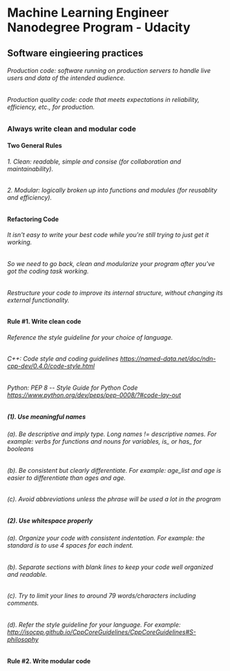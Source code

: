 # Machine Learning Engineer Nanodegree Program - Udacity

## Software eingieering practices

###### Production code: software running on production servers to handle live users and data of the intended audience. 

###### Production quality code: code that meets expectations in reliability, efficiency, etc., for production.

### Always write clean and modular code

#### Two General Rules

###### 1. Clean: readable, simple and consise (for collaboration and maintainability).
###### 2. Modular: logically broken up into functions and modules (for reusablity and efficiency).

#### Refactoring Code

###### It isn't easy to write your best code while you're still trying to just get it working. 

###### So we need to go back, clean and modularize your program after you've got the coding task working. 

###### Restructure your code to improve its internal structure, without changing its external functionality.

#### Rule #1. Write clean code

###### Reference the style guideline for your choice of language. 
###### C++: Code style and coding guidelines https://named-data.net/doc/ndn-cpp-dev/0.4.0/code-style.html
###### Python: PEP 8 -- Style Guide for Python Code https://www.python.org/dev/peps/pep-0008/?#code-lay-out

##### (1). Use meaningful names

###### (a). Be descriptive and imply type. Long names != descriptive names. For example: verbs for functions and nouns for variables, is_ or has_ for booleans

###### (b). Be consistent but clearly differentiate. For example: age_list and age is easier to differentiate than ages and age.

###### (c). Avoid abbreviations unless the phrase will be used a lot in the program

##### (2). Use whitespace properly
###### (a). Organize your code with consistent indentation. For example: the standard is to use 4 spaces for each indent.
###### (b). Separate sections with blank lines to keep your code well organized and readable.
###### (c). Try to limit your lines to around 79 words/characters including comments.
###### (d). Refer the style guideline for your language. For example: http://isocpp.github.io/CppCoreGuidelines/CppCoreGuidelines#S-philosophy

#### Rule #2. Write modular code






